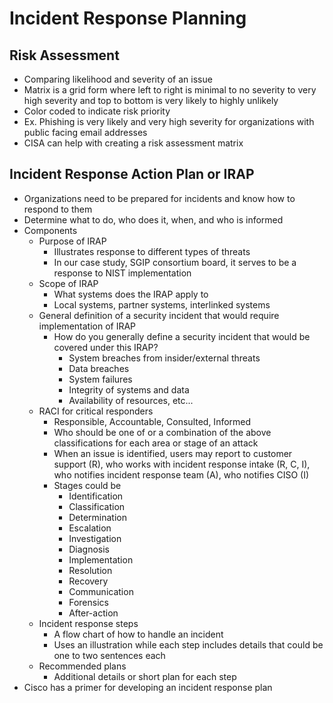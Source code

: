 # Incident Response Planning

## Risk Assessment
- Comparing likelihood and severity of an issue
- Matrix is a grid form where left to right is minimal to no severity to very high severity and top to bottom is very likely to highly unlikely
- Color coded to indicate risk priority
- Ex. Phishing is very likely and very high severity for organizations with public facing email addresses
- CISA can help with creating a risk assessment matrix

## Incident Response Action Plan or IRAP
- Organizations need to be prepared for incidents and know how to respond to them
- Determine what to do, who does it, when, and who is informed
- Components
    - Purpose of IRAP
        - Illustrates response to different types of threats
        - In our case study, SGIP consortium board, it serves to be a response to NIST implementation
    - Scope of IRAP
        - What systems does the IRAP apply to
        - Local systems, partner systems, interlinked systems
    - General definition of a security incident that would require implementation of IRAP
        - How do you generally define a security incident that would be covered under this IRAP?
            - System breaches from insider/external threats
            - Data breaches
            - System failures
            - Integrity of systems and data
            - Availability of resources, etc...
    - RACI for critical responders
        - Responsible, Accountable, Consulted, Informed
        - Who should be one of or a combination of the above classifications for each area or stage of an attack
        - When an issue is identified, users may report to customer support (R), who works with incident response intake (R, C, I), who notifies incident response team (A), who notifies CISO (I)
        - Stages could be
            - Identification
            - Classification
            - Determination
            - Escalation
            - Investigation
            - Diagnosis
            - Implementation
            - Resolution
            - Recovery
            - Communication
            - Forensics
            - After-action
    - Incident response steps
        - A flow chart of how to handle an incident
        - Uses an illustration while each step includes details that could be one to two sentences each
    - Recommended plans
        - Additional details or short plan for each step
- Cisco has a primer for developing an incident response plan